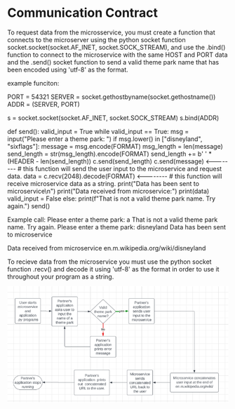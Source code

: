 # Communication Contract

To request data from the microsservice, you must create a function that connects to the microserver using 
the python socket function socket.socket(socket.AF_INET, socket.SOCK_STREAM), and use the .bind() function
to connect to the microservice with the same HOST and PORT data and the .send() socket function to send a 
valid theme park name that has been encoded using 'utf-8' as the format.

example funciton:

PORT = 54321
SERVER = socket.gethostbyname(socket.gethostname())
ADDR = (SERVER, PORT)

s = socket.socket(socket.AF_INET, socket.SOCK_STREAM)
s.bind(ADDR)

def send():
    valid_input = True
    while valid_input == True:
        msg = input("Please enter a theme park: ")
        if msg.lower() in ["disneyland", "sixflags"]:
            message = msg.encode(FORMAT)
            msg_length = len(message)
            send_length = str(msg_length).encode(FORMAT)
            send_length += b' ' * (HEADER - len(send_length))
            c.send(send_length)
            c.send(message) <-------- # this function will send the user input to the microservice and request data.
            data = c.recv(2048).decode(FORMAT) <-------- # this function will receive microservice data as a string.
            print("Data has been sent to microservice\n")
            print("Data received from microservice:")
            print(data)
            valid_input = False
        else:
            print(f"That is not a valid theme park name. Try again.")
send()

Example call:
Please enter a theme park: a
That is not a valid theme park name. Try again.
Please enter a theme park: disneyland
Data has been sent to microservice

Data received from microservice
en.m.wikipedia.org/wiki/disneyland


To recieve data from the microservice you must use the python socket function .recv() and decode it using 'utf-8'
as the format in order to use it throughout your program as a string.


![Sequence Diagram](/images/A9-1.png?raw=true "UML Sequence Diagram")